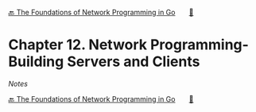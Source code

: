 [🔙 The Foundations of Network Programming in Go][previous-chapter]&nbsp;&nbsp;&nbsp;&nbsp;&nbsp;&nbsp;&nbsp;[🏡][readme]

# Chapter 12. Network Programming- Building Servers and Clients

_Notes_

[🔙 The Foundations of Network Programming in Go][previous-chapter]&nbsp;&nbsp;&nbsp;&nbsp;&nbsp;&nbsp;&nbsp;[🏡][readme]

[readme]: README.md
[previous-chapter]: ch11-the-foundations-of-network-programming-in-go.md